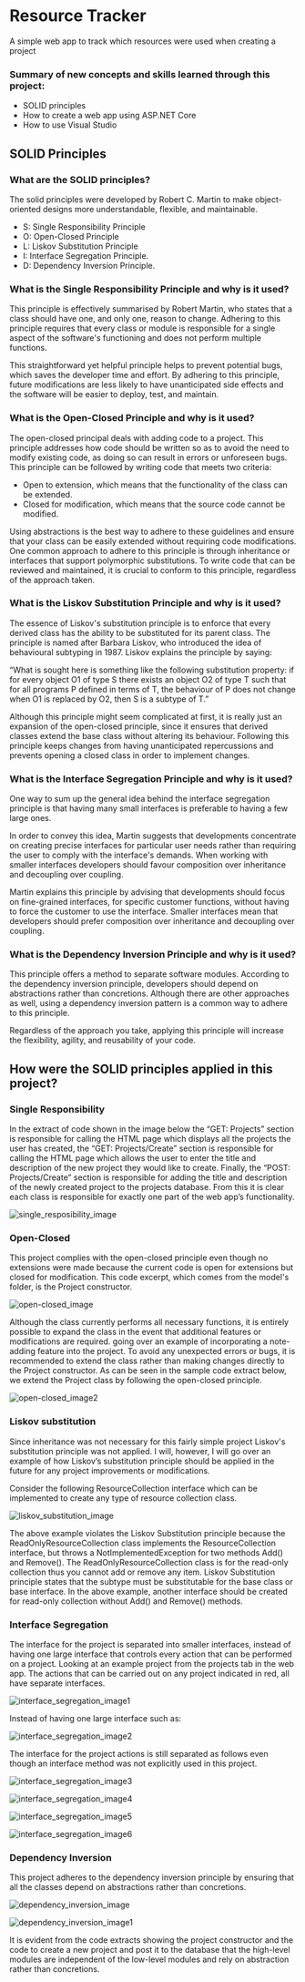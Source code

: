 # Resource Tracker

A simple web app to track which resources were used when creating a project

<h3>Summary of new concepts and skills learned through this project:</h3>
<ul>
    <li>SOLID principles</li>
    <li>How to create a web app using ASP.NET Core</li>
    <li>How to use Visual Studio</li>
</ul>

<h2>SOLID Principles</h2>
<h3>What are the SOLID principles?</h3>
<p>The solid principles were developed by Robert C. Martin to make object-oriented designs more understandable, flexible, and maintainable.</p>
<ul>
    <li>S: Single Responsibility Principle</li>
    <li>O: Open-Closed Principle</li>
    <li>L: Liskov Substitution Principle</li>
    <li>I: Interface Segregation Principle.</li>
    <li>D: Dependency Inversion Principle.</li>
</ul>

<h3>What is the Single Responsibility Principle and why is it used?</h3>
<p>
    This principle is effectively summarised by Robert Martin, who states that a class should have one, and only one, reason to change. Adhering to this principle requires that every class or module is responsible for a single aspect of the software's functioning and does not perform multiple functions.
</p>
<p>
    This straightforward yet helpful principle helps to prevent potential bugs, which saves the developer time and effort. By adhering to this principle, future modifications are less likely to have unanticipated side effects and the software will be easier to deploy, test, and maintain.
</p>

<h3>What is the Open-Closed Principle and why is it used?</h3>
<p>
    The open-closed principal deals with adding code to a project. This principle addresses how code should be written so as to avoid the need to modify existing code, as doing so can result in errors or unforeseen bugs. This principle can be followed by writing code that meets two criteria:
</p>
<ul>
    <li>Open to extension, which means that the functionality of the class can be extended.</li>
    <li>Closed for modification, which means that the source code cannot be modified.</li>
</ul>
<p>
    Using abstractions is the best way to adhere to these guidelines and ensure that your class can be easily extended without requiring code modifications. One common approach to adhere to this principle is through inheritance or interfaces that support polymorphic substitutions. To write code that can be reviewed 
    and maintained, it is crucial to conform to this principle, regardless of the approach taken.
</p>

<h3>What is the Liskov Substitution Principle and why is it used?</h3>
<p>
    The essence of Liskov's substitution principle is to enforce that every derived class has the ability to be substituted for its parent class. The principle is named after Barbara Liskov, who introduced the idea of behavioural subtyping in 1987. Liskov explains the principle by saying:
</p>
<p>
    “What is sought here is something like the following substitution property: if for every object O1 of type S there exists an object O2 of type T such that for all programs P defined in terms of T, the behaviour of P does not change when O1 is replaced by O2, then S is a subtype of T.”
</p>
<p>
    Although this principle might seem complicated at first, it is really just an expansion of the open-closed principle, since it ensures that derived classes extend the base class without altering its behaviour. Following this principle keeps changes from having unanticipated repercussions and prevents opening a closed class in order to implement changes.
</p>

<h3>What is the Interface Segregation Principle and why is it used?</h3>
<p>
    One way to sum up the general idea behind the interface segregation principle is that having many small interfaces is preferable to having a few large ones.
</p>
<p>
    In order to convey this idea, Martin suggests that developments concentrate on creating precise interfaces for particular user needs rather than requiring the user to comply with the interface's demands. When working with smaller interfaces developers should favour composition over inheritance and decoupling over coupling.
</p>
<p>
    Martin explains this principle by advising that developments should focus on fine-grained interfaces, for specific customer functions, without having to force the customer to use the interface. Smaller interfaces mean that developers should prefer composition over inheritance and decoupling over coupling.
</p>

<h3>What is the Dependency Inversion Principle and why is it used?</h3>
<p>
    This principle offers a method to separate software modules. According to the dependency inversion principle, developers should depend on abstractions rather than concretions.  Although there are other approaches as well, using a dependency inversion pattern is a common way to adhere to this principle.
</p>
<P>
    Regardless of the approach you take, applying this principle will increase the flexibility, agility, and reusability of your code.
</P>

<h2>How were the SOLID principles applied in this project?</h2>
<h3>Single Responsibility</h3>
<p>
    In the extract of code shown in the image below the “GET: Projects” section is responsible for calling the HTML page which displays all the projects the user has created, the “GET: Projects/Create” section is responsible for calling the HTML page which allows the     user to enter the title and description of the new project they would like to create. Finally, the “POST: Projects/Create” section is responsible for adding the title and description of the newly created project to the projects database. From this it is clear         each class is responsible for exactly one part of the web app’s functionality.
</p>

![single_resposibility_image](https://github.com/Tristan-Smal/ResourceTracker/assets/100513296/31f2f139-2a79-41a3-ac86-b36de93467f7)

<h3>Open-Closed</h3>
<p>
    This project complies with the open-closed principle even though no extensions were made because the current code is open for extensions but closed for modification. This code excerpt, which comes from the model's folder, is the Project constructor. 
</p>

![open-closed_image](https://github.com/Tristan-Smal/ResourceTracker/assets/100513296/ed81cca1-7e0b-4463-94ef-e9fc4712018a)

<p>
    Although the class currently performs all necessary functions, it is entirely possible to expand the class in the event that additional features or modifications are required. going over an example of incorporating a note-adding feature into the project. To avoid     any unexpected errors or bugs, it is recommended to extend the class rather than making changes directly to the Project constructor. As can be seen in the sample code extract below, we extend the Project class by following the open-closed principle.
</p>

![open-closed_image2](https://github.com/Tristan-Smal/ResourceTracker/assets/100513296/06ed283d-f2db-4891-b6d6-4ba3f617b9b5)


<h3>Liskov substitution</h3>
<p>
    Since inheritance was not necessary for this fairly simple project Liskov's substitution principle was not applied. I will, however, I will go over an example of how Liskov’s substitution principle should be applied in the future for any project improvements or modifications.
</p>
<p>
    Consider the following ResourceCollection interface which can be implemented to create any type of resource collection class.
</p>

![liskov_substitution_image](https://github.com/Tristan-Smal/ResourceTracker/assets/100513296/fe5116de-0929-4e93-9747-f4a0b8a68195)

<p>
    The above example violates the Liskov Substitution principle because the ReadOnlyResourceCollection class implements the ResourceCollection interface, but throws a NotImplementedException for two methods Add() and Remove(). The ReadOnlyResourceCollection class is for the read-only collection thus you cannot add or remove any item. Liskov Substitution principle states that the subtype must be substitutable for the base class or base interface. In the above example, another interface should be created for read-only collection without Add() and Remove() methods.
</p>

<h3>Interface Segregation</h3>
<p>
    The interface for the project is separated into smaller interfaces, instead of having one large interface that controls every action that can be performed on a project. Looking at an example project from the projects tab in the web app. The actions that can be carried out on any project indicated in red, all have separate interfaces.
</p>

![interface_segregation_image1](https://github.com/Tristan-Smal/ResourceTracker/assets/100513296/7ef62c1a-60f4-489b-a468-9cbcafe6dfd9)

<p>
    Instead of having one large interface such as:
</p>

![interface_segregation_image2](https://github.com/Tristan-Smal/ResourceTracker/assets/100513296/9bd4ebfc-d5b3-40b7-b5da-0c609a176564)

<p>
    The interface for the project actions is still separated as follows even though an interface method was not explicitly used in this project.
  
![interface_segregation_image3](https://github.com/Tristan-Smal/ResourceTracker/assets/100513296/9a357914-05e4-47d0-904b-4b733e865680)
    
![interface_segregation_image4](https://github.com/Tristan-Smal/ResourceTracker/assets/100513296/b370defe-0aed-4845-9daf-906f2d5c8fde)

![interface_segregation_image5](https://github.com/Tristan-Smal/ResourceTracker/assets/100513296/43f119b0-80fa-4ea4-88bc-e98a4ae76d59)

![interface_segregation_image6](https://github.com/Tristan-Smal/ResourceTracker/assets/100513296/116aa93b-9721-498a-9d7f-622ef50fdd08)


<h3>Dependency Inversion</h3>
<p>
    This project adheres to the dependency inversion principle by ensuring that all the classes depend on abstractions rather than concretions.
</p>

![dependency_inversion_image](https://github.com/Tristan-Smal/ResourceTracker/assets/100513296/e58f09d7-b21b-48a5-8c27-d7441ef77adb)

![dependency_inversion_image1](https://github.com/Tristan-Smal/ResourceTracker/assets/100513296/906bc4fd-3e6c-4504-ac0a-35e61415ee1a)

<p>
    It is evident from the code extracts showing the project constructor and the code to create a new project and post it to the database that the high-level modules are independent of the low-level modules and rely on abstraction rather than concretions.
</p>
